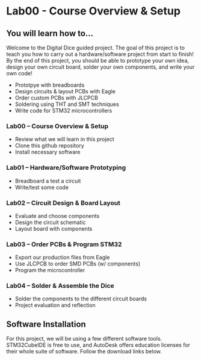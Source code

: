 # Lab00 - Course Overview & Setup

## You will learn how to...

Welcome to the Digital Dice guided project. The goal of this project is to teach you how to carry out a hardware/software project from start to finish! By the end of this project, you should be able to prototype your own idea, design your own circuit board, solder your own components, and write your own code!

- Prototpye with breadboards
- Design circuits & layout PCBs with Eagle
- Order custom PCBs with JLCPCB
- Soldering using THT and SMT techniques
- Write code for STM32 microcontrollers


### Lab00 – Course Overview & Setup

- Review what we will learn in this project
- Clone this github repository
- Install necessary software

### Lab01 – Hardware/Software Prototyping

- Breadboard a test a circuit
- Write/test some code

### Lab02 – Circuit Design & Board Layout

- Evaluate and choose components
- Design the circuit schematic
- Layout board with components

### Lab03 – Order PCBs & Program STM32

- Export our production files from Eagle
- Use JLCPCB to order SMD PCBs (w/ components)
- Program the microcontroller

### Lab04 – Solder & Assemble the Dice

- Solder the components to the different circuit boards
- Project evaluation and reflection

## Software Installation

For this project, we will be using a few different software tools. STM32CubeIDE is free to use, and AutoDesk offers education licenses for their whole suite of software. Follow the download links below.
